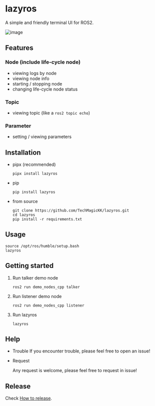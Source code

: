 # lazyros

A simple and friendly terminal UI for ROS2.

![image](./asset/lazyros_usage_short_movie.gif)



## Features

### Node (include life-cycle node)

- viewing logs by node
- viewing node info
- starting / stopping node
- changing life-cycle node status

### Topic

- viewing topic (like a `ros2 topic echo`)

### Parameter

- setting / viewing parameters



## Installation

- pipx (recommended)
  ```shell
  pipx install lazyros
  ```

- pip
  ````
  pip install lazyros
  ````
  
- from source
  
  ```shell
  git clone https://github.com/TechMagicKK/lazyros.git
  cd lazyros
  pip install -r requirements.txt
  ```



## Usage

```shell
source /opt/ros/humble/setup.bash
lazyros
```



## Getting started

1. Run talker demo node
   ```shell
   ros2 run demo_nodes_cpp talker
   ```

2. Run listener demo node
   ```
   ros2 run demo_nodes_cpp listener
   ```

3. Run lazyros
   ```shell
   lazyros
   ```



## Help

- Trouble
  If you encounter trouble, please feel free to open an issue!

- Request

  Any request is welcome, please feel free to request in issue!



## Release

Check [How to release](./docs/release.md).
